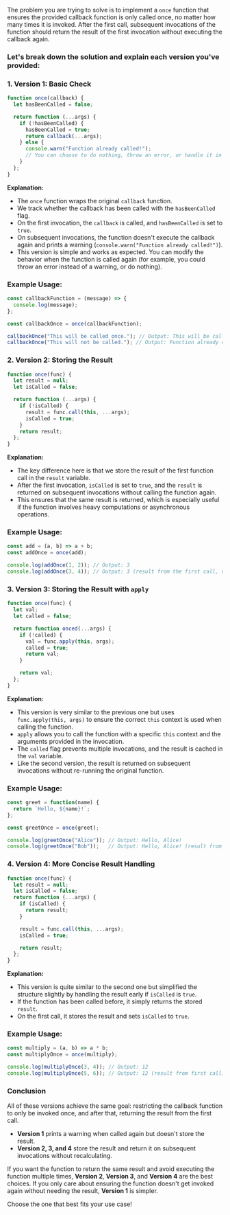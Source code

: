 The problem you are trying to solve is to implement a `once` function that ensures the provided callback function is only called once, no matter how many times it is invoked. After the first call, subsequent invocations of the function should return the result of the first invocation without executing the callback again.

### Let's break down the solution and explain each version you've provided:

### 1. **Version 1: Basic Check**

```javascript
function once(callback) {
  let hasBeenCalled = false;

  return function (...args) {
    if (!hasBeenCalled) {
      hasBeenCalled = true;
      return callback(...args);
    } else {
      console.warn("Function already called!");
      // You can choose to do nothing, throw an error, or handle it in a different way.
    }
  };
}
```

**Explanation:**
- The `once` function wraps the original `callback` function.
- We track whether the callback has been called with the `hasBeenCalled` flag.
- On the first invocation, the `callback` is called, and `hasBeenCalled` is set to `true`.
- On subsequent invocations, the function doesn't execute the callback again and prints a warning (`console.warn("Function already called!")`).
- This version is simple and works as expected. You can modify the behavior when the function is called again (for example, you could throw an error instead of a warning, or do nothing).

### Example Usage:

```javascript
const callbackFunction = (message) => {
  console.log(message);
};

const callbackOnce = once(callbackFunction);

callbackOnce("This will be called once."); // Output: This will be called once.
callbackOnce("This will not be called."); // Output: Function already called!
```

### 2. **Version 2: Storing the Result**

```javascript
function once(func) {
  let result = null;
  let isCalled = false;

  return function (...args) {
    if (!isCalled) {
      result = func.call(this, ...args);
      isCalled = true;
    }
    return result;
  };
}
```

**Explanation:**
- The key difference here is that we store the result of the first function call in the `result` variable.
- After the first invocation, `isCalled` is set to `true`, and the `result` is returned on subsequent invocations without calling the function again.
- This ensures that the same result is returned, which is especially useful if the function involves heavy computations or asynchronous operations.

### Example Usage:

```javascript
const add = (a, b) => a + b;
const addOnce = once(add);

console.log(addOnce(1, 2)); // Output: 3
console.log(addOnce(3, 4)); // Output: 3 (result from the first call, no calculation)
```

### 3. **Version 3: Storing the Result with `apply`**

```javascript
function once(func) {
  let val;
  let called = false;

  return function onced(...args) {
    if (!called) {
      val = func.apply(this, args);
      called = true;
      return val;
    }

    return val;
  };
}
```

**Explanation:**
- This version is very similar to the previous one but uses `func.apply(this, args)` to ensure the correct `this` context is used when calling the function.
- `apply` allows you to call the function with a specific `this` context and the arguments provided in the invocation.
- The `called` flag prevents multiple invocations, and the result is cached in the `val` variable.
- Like the second version, the result is returned on subsequent invocations without re-running the original function.

### Example Usage:

```javascript
const greet = function(name) {
  return `Hello, ${name}!`;
};

const greetOnce = once(greet);

console.log(greetOnce("Alice")); // Output: Hello, Alice!
console.log(greetOnce("Bob"));   // Output: Hello, Alice! (result from first call)
```

### 4. **Version 4: More Concise Result Handling**

```javascript
function once(func) {
  let result = null;
  let isCalled = false;
  return function (...args) {
    if (isCalled) {
      return result;
    }

    result = func.call(this, ...args);
    isCalled = true;

    return result;
  };
}
```

**Explanation:**
- This version is quite similar to the second one but simplified the structure slightly by handling the result early if `isCalled` is `true`.
- If the function has been called before, it simply returns the stored `result`.
- On the first call, it stores the result and sets `isCalled` to `true`.

### Example Usage:

```javascript
const multiply = (a, b) => a * b;
const multiplyOnce = once(multiply);

console.log(multiplyOnce(3, 4)); // Output: 12
console.log(multiplyOnce(5, 6)); // Output: 12 (result from first call)
```

### Conclusion

All of these versions achieve the same goal: restricting the callback function to only be invoked once, and after that, returning the result from the first call.

- **Version 1** prints a warning when called again but doesn't store the result.
- **Version 2, 3, and 4** store the result and return it on subsequent invocations without recalculating.

If you want the function to return the same result and avoid executing the function multiple times, **Version 2**, **Version 3**, and **Version 4** are the best choices. If you only care about ensuring the function doesn't get invoked again without needing the result, **Version 1** is simpler.

Choose the one that best fits your use case!